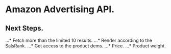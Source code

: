 # Amazon Advertising API. #

## Next Steps. ##
...* Fetch more than the limited 10 results.
...* Render according to the SalsRank.
...* Get access to the product dems.
...* Price.
...* Product weight.
